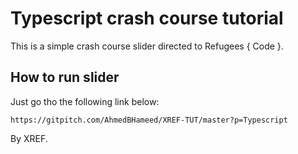 # Typescript crash course tutorial

This is a simple crash course slider directed to Refugees { Code }.

## How to run slider

Just go tho the following link below:

```
https://gitpitch.com/AhmedBHameed/XREF-TUT/master?p=Typescript
```

By XREF.